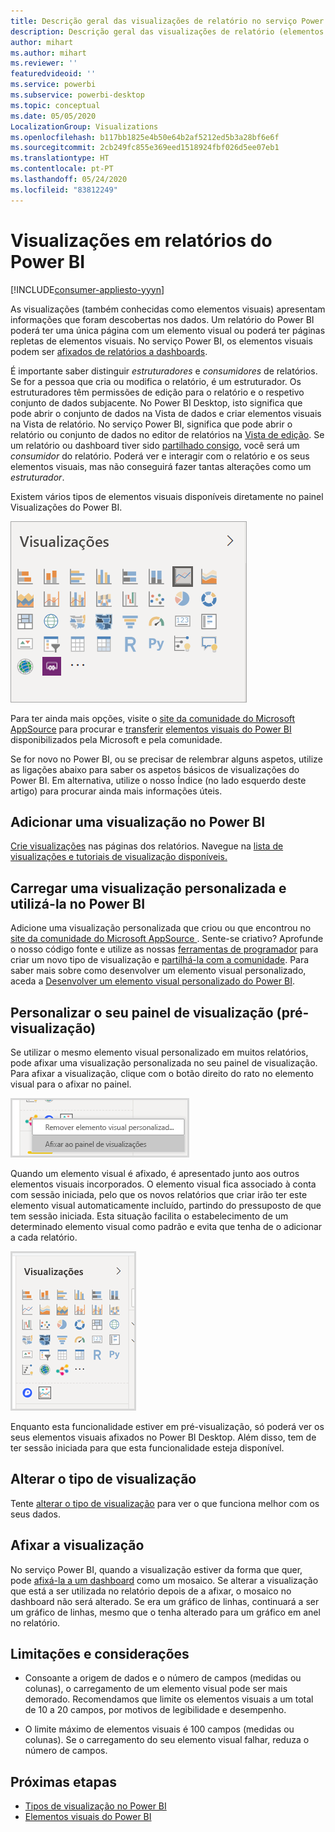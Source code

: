 ```yaml
---
title: Descrição geral das visualizações de relatório no serviço Power BI e no Desktop
description: Descrição geral das visualizações de relatório (elementos visuais) no Microsoft Power BI.
author: mihart
ms.author: mihart
ms.reviewer: ''
featuredvideoid: ''
ms.service: powerbi
ms.subservice: powerbi-desktop
ms.topic: conceptual
ms.date: 05/05/2020
LocalizationGroup: Visualizations
ms.openlocfilehash: b117bb1825e4b50e64b2af5212ed5b3a28bf6e6f
ms.sourcegitcommit: 2cb249fc855e369eed1518924fbf026d5ee07eb1
ms.translationtype: HT
ms.contentlocale: pt-PT
ms.lasthandoff: 05/24/2020
ms.locfileid: "83812249"
---
```

# <a name="visualizations-in-power-bi-reports"></a>Visualizações em relatórios do Power BI

[!INCLUDE[consumer-appliesto-yyyn](../includes/consumer-appliesto-yyyn.md)]    

As visualizações (também conhecidas como elementos visuais) apresentam informações que foram descobertas nos dados. Um relatório do Power BI poderá ter uma única página com um elemento visual ou poderá ter páginas repletas de elementos visuais. No serviço Power BI, os elementos visuais podem ser [afixados de relatórios a dashboards](../create-reports/service-dashboard-pin-tile-from-report.md).

É importante saber distinguir *estruturadores* e *consumidores* de relatórios.  Se for a pessoa que cria ou modifica o relatório, é um estruturador.  Os estruturadores têm permissões de edição para o relatório e o respetivo conjunto de dados subjacente. No Power BI Desktop, isto significa que pode abrir o conjunto de dados na Vista de dados e criar elementos visuais na Vista de relatório. No serviço Power BI, significa que pode abrir o relatório ou conjunto de dados no editor de relatórios na [Vista de edição](../consumer/end-user-reading-view.md). Se um relatório ou dashboard tiver sido [partilhado consigo](../consumer/end-user-shared-with-me.md), você será um *consumidor* do relatório. Poderá ver e interagir com o relatório e os seus elementos visuais, mas não conseguirá fazer tantas alterações como um *estruturador*.

Existem vários tipos de elementos visuais disponíveis diretamente no painel Visualizações do Power BI.

![Painel a mostrar ícones para cada tipo de visualização](media/power-bi-report-visualizations/power-bi-icons.png)

Para ter ainda mais opções, visite o [site da comunidade do Microsoft AppSource](https://appsource.microsoft.com) para procurar e [transferir](https://appsource.microsoft.com/marketplace/apps?page=1&product=power-bi-visuals) [elementos visuais do Power BI](../developer/visuals/custom-visual-develop-tutorial.md) disponibilizados pela Microsoft e pela comunidade.

Se for novo no Power BI, ou se precisar de relembrar alguns aspetos, utilize as ligações abaixo para saber os aspetos básicos de visualizações do Power BI.  Em alternativa, utilize o nosso Índice (no lado esquerdo deste artigo) para procurar ainda mais informações úteis.

## <a name="add-a-visualization-in-power-bi"></a>Adicionar uma visualização no Power BI

[Crie visualizações](power-bi-report-add-visualizations-i.md) nas páginas dos relatórios. Navegue na [lista de visualizações e tutoriais de visualização disponíveis.](power-bi-visualization-types-for-reports-and-q-and-a.md) 

## <a name="upload-a-custom-visualization-and-use-it-in-power-bi"></a>Carregar uma visualização personalizada e utilizá-la no Power BI

Adicione uma visualização personalizada que criou ou que encontrou no [site da comunidade do Microsoft AppSource ](https://appsource.microsoft.com/marketplace/apps?product=power-bi-visuals). Sente-se criativo? Aprofunde o nosso código fonte e utilize as nossas [ferramentas de programador](../developer/visuals/custom-visual-develop-tutorial.md) para criar um novo tipo de visualização e [partilhá-la com a comunidade](../developer/visuals/office-store.md). Para saber mais sobre como desenvolver um elemento visual personalizado, aceda a [Desenvolver um elemento visual personalizado do Power BI](../developer/visuals/custom-visual-develop-tutorial.md).

## <a name="personalize-your-visualization-pane-preview"></a>Personalizar o seu painel de visualização (pré-visualização)

Se utilizar o mesmo elemento visual personalizado em muitos relatórios, pode afixar uma visualização personalizada no seu painel de visualização. Para afixar a visualização, clique com o botão direito do rato no elemento visual para o afixar no painel.

![Afixar no painel de visualização](media/power-bi-report-visualizations/power-bi-pin-custom-visual-option.png)

Quando um elemento visual é afixado, é apresentado junto aos outros elementos visuais incorporados. O elemento visual fica associado à conta com sessão iniciada, pelo que os novos relatórios que criar irão ter este elemento visual automaticamente incluído, partindo do pressuposto de que tem sessão iniciada. Esta situação facilita o estabelecimento de um determinado elemento visual como padrão e evita que tenha de o adicionar a cada relatório.

![Painel de visualização personalizado](media/power-bi-report-visualizations/power-bi-personalized-visualization-pane.png)

Enquanto esta funcionalidade estiver em pré-visualização, só poderá ver os seus elementos visuais afixados no Power BI Desktop. Além disso, tem de ter sessão iniciada para que esta funcionalidade esteja disponível.

## <a name="change-the-visualization-type"></a>Alterar o tipo de visualização

Tente [alterar o tipo de visualização](power-bi-report-change-visualization-type.md) para ver o que funciona melhor com os seus dados.

## <a name="pin-the-visualization"></a>Afixar a visualização

No serviço Power BI, quando a visualização estiver da forma que quer, pode [afixá-la a um dashboard](../create-reports/service-dashboard-pin-tile-from-report.md) como um mosaico. Se alterar a visualização que está a ser utilizada no relatório depois de a afixar, o mosaico no dashboard não será alterado. Se era um gráfico de linhas, continuará a ser um gráfico de linhas, mesmo que o tenha alterado para um gráfico em anel no relatório.

## <a name="limitations-and-considerations"></a>Limitações e considerações
- Consoante a origem de dados e o número de campos (medidas ou colunas), o carregamento de um elemento visual pode ser mais demorado.  Recomendamos que limite os elementos visuais a um total de 10 a 20 campos, por motivos de legibilidade e desempenho. 

- O limite máximo de elementos visuais é 100 campos (medidas ou colunas). Se o carregamento do seu elemento visual falhar, reduza o número de campos.   

## <a name="next-steps"></a>Próximas etapas

* [Tipos de visualização no Power BI](power-bi-visualization-types-for-reports-and-q-and-a.md)
* [Elementos visuais do Power BI](../developer/visuals/power-bi-custom-visuals.md)
